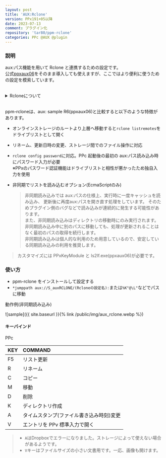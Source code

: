 ```yaml
---
layout: post
title: 'AUX:Rclone'
version: PPx191+05以降
date: 2023-07-13
comment: プラグイン化
repository: 'tar80/ppm-rclone'
categories: PPc @AUX @plugin
---
```


### 説明

aux:パス機能を用いて Rclone と連携するための設定です。  
公式[ppxaux06](http://toro.d.dooo.jp/slppx.html#ppxaux)をそのまま導入しても使えますが、ここではより便利に使うための設定を模索しています。

<BR>
<details><summary>Rcloneについて</summary><div>
  <ul>
    <li>Rcloneはオンラインストレージを操作するためのコマンドラインツールです。  
    有名どころのサービスは概ね対応していて、onedriveもgdriveもdropboxもamazon_S3も
    専用のアプリケーションは必要とせず、マウントする必要も無く、同様の操作で扱えます。
    </li>
    <li>通常%userprofile%\.config\rcloneに作られる設定ファイルはトークンなどがそのまま書き出されますが、
    パスワードを設定して暗号化することもできます。
    </li>
  </ul>
</div></details>
<BR>

ppm-rcloneは、aux: sample R6(ppxaux06)と比較すると以下のような特徴があります。

- オンラインストレージのルートより上層へ移動すると`rclone listremotes`をドライブリストとして開く
- リネーム、更新日時の変更、ストレージ間でのファイル操作に対応
- `rclone config password`に対応。PPc 起動後の最初の aux:パス読み込み時にパスワード入力が必要  
    ※PPxのパスワード認証機能はドライブリストと相性が悪かったため独自入力を使用
- 非同期でリストを読み込むオプション(EcmaScriptのみ)

  > 非同期読み込みでは aux:パスの仕様上、実行時に一度キャッシュを読み込み、
  > 更新後に再度aux:パスを開き直す処理をしています。
  > そのためプラグイン側のバグなどで読み込みが連続的に発生する可能性があります。  
  > また、非同期読み込みはディレクトリの移動時にのみ実行されます。
  > 非同期読み込み中に別のパスに移動しても、処理が更新されることはなく最初のパスの取得を続行します。  
  > 非同期読み込みは個人的な利用のため用意しているので、安定している同期読み込みの利用を推奨します。

> カスタマイズには PPxKeyModule と ls2lf\.exe(ppxaux06)が必要です。

### 使い方

- ppm-rclone をインストールして設定する
- `*jumppath aux://S_auxRCLONE/(Rcloneの設定名):`または`%K"@\L"`などでパスに移動

動作例(非同期読み込み)

![sample]({{ site.baseurl }}{% link /public/img/aux_rclone.webp %})


#### キーバインド

PPc

| KEY | COMMAND                                  |
| :-- | :--------------------------------------- |
| F5  | リスト更新                               |
| R   | リネーム                                 |
| C   | コピー                                   |
| M   | 移動                                     |
| D   | 削除                                     |
| K   | ディレクトリ作成                         |
| A   | タイムスタンプ(ファイル書き込み時刻)変更 |
| V   | エントリを PPv 標準入力で開く            |

> - `A`はDropboxでエラーになりました。ストレージによって使えない場合があるようです。
> - `V`キーはファイルサイズの小さい文書用です。一応、画像も開けます。
